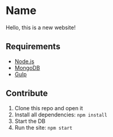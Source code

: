 # Name

Hello, this is a new website!

## Requirements

- [Node.js](https://nodejs.org/en/)
- [MongoDB](https://www.mongodb.org)
- [Gulp](http://gulpjs.com)

## Contribute

1. Clone this repo and open it
2. Install all dependencies: `npm install`
3. Start the DB
4. Run the site: `npm start`
